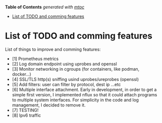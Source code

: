 <!-- START OF TOC !DO NOT EDIT THIS CONTENT MANUALLY-->
**Table of Contents**  *generated with [mtoc](https://github.com/containerscrew/mtoc)*
- [List of TODO and comming features](#list-of-todo-and-comming-features)
<!-- END OF TOC -->
# List of TODO and comming features

List of things to improve and comming features:

- [1] Prometheus metrics
- [2] Log domain endpoint using uprobes and openssl
- [3] Monitor networking in cgroups (for containers, like podman, docker...)
- [4] SSL/TLS http(s) sniffing usind uprobes/ureprobes (openssl)
- [5] Add filters: user can filter by protocol, dest ip ...etc
- [6] Multiple interface attachment. Early in development, in order to get a simple first version, I implemented nflux so that it could attach programs to multiple system interfaces. For simplicity in the code and log management, I decided to remove it.
- [7] TESTING!
- [8] Ipv6 traffic
